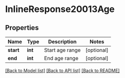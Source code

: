 # InlineResponse20013Age

## Properties
Name | Type | Description | Notes
------------ | ------------- | ------------- | -------------
**start** | **int** | Start age range | [optional] 
**end** | **int** | End age range | [optional] 

[[Back to Model list]](../README.md#documentation-for-models) [[Back to API list]](../README.md#documentation-for-api-endpoints) [[Back to README]](../README.md)


